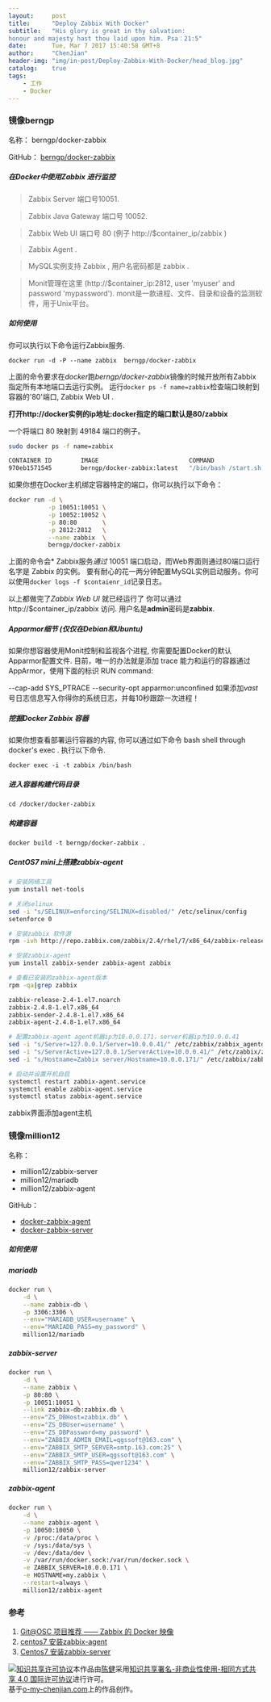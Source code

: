 ```yaml
---
layout:     post
title:      "Deploy Zabbix With Docker"
subtitle:   "His glory is great in thy salvation:
honour and majesty hast thou laid upon him. Psa：21:5"
date:       Tue, Mar 7 2017 15:40:58 GMT+8
author:     "ChenJian"
header-img: "img/in-post/Deploy-Zabbix-With-Docker/head_blog.jpg"
catalog:    true
tags:
    - 工作
    - Docker
---
```


### 镜像berngp

名称： berngp/docker-zabbix

GitHub： [berngp/docker-zabbix](https://github.com/berngp/docker-zabbix)

##### 在Docker中使用Zabbix 进行监控

> Zabbix Server 端口号10051.

> Zabbix Java Gateway 端口号 10052.

> Zabbix Web UI 端口号 80 (例子 http://$container_ip/zabbix )

> Zabbix Agent .

> MySQL实例支持 Zabbix , 用户名密码都是 zabbix .

> Monit管理在这里 (http://$container_ip:2812, user 'myuser' and password 'mypassword').  monit是一款进程、文件、目录和设备的监测软件，用于Unix平台。

##### 如何使用

你可以执行以下命令运行Zabbix服务.

`docker run -d -P --name zabbix  berngp/docker-zabbix`

上面的命令要求在*docker*跑*berngp/docker-zabbix*镜像的时候开放所有Zabbix指定所有本地端口去运行实例。 运行`docker ps -f name=zabbix`检查端口映射到容器的'80'端口, Zabbix Web UI .

**打开http://docker实例的ip地址:docker指定的端口默认是80/zabbix**

一个将端口 80 映射到 49184 端口的例子。

``` bash
sudo docker ps -f name=zabbix

CONTAINER ID        IMAGE                         COMMAND                CREATED             STATUS              PORTS                                                                                                NAMES
970eb1571545        berngp/docker-zabbix:latest   "/bin/bash /start.sh   18 hours ago        Up 2 hours          0.0.0.0:49181->10051/tcp, 0.0.0.0:49182->10052/tcp, 0.0.0.0:49183->2812/tcp, 0.0.0.0:49184->80/tcp   zabbix
```

如果你想在Docker主机绑定容器特定的端口，你可以执行以下命令：

``` bash
docker run -d \
           -p 10051:10051 \
           -p 10052:10052 \
           -p 80:80       \
           -p 2812:2812   \
           --name zabbix  \
           berngp/docker-zabbix
```

上面的命令会* Zabbix服务*通过* 10051 端口启动，而Web界面则通过80端口运行名字是 Zabbix 的实例。 要有耐心的花一两分钟配置MySQL实例启动服务。你可以使用`docker logs -f $contaienr_id`记录日志。

以上都做完了*Zabbix Web UI* 就已经运行了 你可以通过 http://$container_ip/zabbix 访问. 用户名是**admin**密码是**zabbix**.

##### Apparmor细节 (仅仅在Debian和Ubuntu)

如果你想容器使用Monit控制和监视各个进程, 你需要配置Docker的默认Apparmor配置文件. 目前，唯一的办法就是添加 trace 能力和运行的容器通过AppArmor，使用下面的标识 RUN command:

--cap-add SYS_PTRACE  --security-opt apparmor:unconfined
如果添加*vast*号日志信息写入你得你的系统日志，并每10秒跟踪一次进程！

##### 挖掘Docker Zabbix 容器

如果你想查看部署运行容器的内容, 你可以通过如下命令 bash shell through docker's exec . 执行以下命令.

`docker exec -i -t zabbix /bin/bash`


##### 进入容器构建代码目录

`cd /docker/docker-zabbix`

##### 构建容器

`docker build -t berngp/docker-zabbix .`

##### CentOS7 mini上搭建zabbix-agent

``` bash
# 安装网络工具
yum install net-tools

# 关闭selinux
sed -i "s/SELINUX=enforcing/SELINUX=disabled/" /etc/selinux/config
setenforce 0  

# 安装zabbix 软件源
rpm -ivh http://repo.zabbix.com/zabbix/2.4/rhel/7/x86_64/zabbix-release-2.4-1.el7.noarch.rpm

# 安装zabbix-agent
yum install zabbix-sender zabbix-agent zabbix

# 查看已安装的zabbix-agent版本 
rpm -qa|grep zabbix

zabbix-release-2.4-1.el7.noarch
zabbix-2.4.8-1.el7.x86_64
zabbix-sender-2.4.8-1.el7.x86_64
zabbix-agent-2.4.8-1.el7.x86_64

# 配置zabbix-agent agent机器ip为10.0.0.171，server机器ip为10.0.0.41
sed -i "s/Server=127.0.0.1/Server=10.0.0.41/" /etc/zabbix/zabbix_agentd.conf
sed -i "s/ServerActive=127.0.0.1/ServerActive=10.0.0.41/" /etc/zabbix/zabbix_agentd.conf
sed -i "s/Hostname=Zabbix server/Hostname=10.0.0.171/" /etc/zabbix/zabbix_agentd.conf 

# 启动并设置开机自启
systemctl restart zabbix-agent.service
systemctl enable zabbix-agent.service
systemctl status zabbix-agent.service
```

zabbix界面添加agent主机

### 镜像million12

名称：
 
- million12/zabbix-server
- million12/mariadb
- million12/zabbix-agent

GitHub： 

- [docker-zabbix-agent](https://github.com/million12/docker-zabbix-agent)
- [docker-zabbix-server](https://github.com/million12/docker-zabbix-server)

##### 如何使用

##### mariadb

``` bash
docker run \
    -d \
    --name zabbix-db \
    -p 3306:3306 \
    --env="MARIADB_USER=username" \
    --env="MARIADB_PASS=my_password" \
    million12/mariadb
```

##### zabbix-server

``` bash
docker run \
    -d \
    --name zabbix \
    -p 80:80 \
    -p 10051:10051 \
    --link zabbix-db:zabbix.db \
    --env="ZS_DBHost=zabbix.db" \
    --env="ZS_DBUser=username" \
    --env="ZS_DBPassword=my_password" \
    --env="ZABBIX_ADMIN_EMAIL=qgssoft@163.com" \
    --env="ZABBIX_SMTP_SERVER=smtp.163.com:25" \
    --env="ZABBIX_SMTP_USER=qgssoft@163.com" \
    --env="ZABBIX_SMTP_PASS=qwer1234" \
    million12/zabbix-server
```

##### zabbix-agent

``` bash
docker run \
	-d \
	--name zabbix-agent \
	-p 10050:10050 \
	-v /proc:/data/proc \
	-v /sys:/data/sys \
	-v /dev:/data/dev \
	-v /var/run/docker.sock:/var/run/docker.sock \
	-e ZABBIX_SERVER=10.0.0.171 \
	-e HOSTNAME=my.zabbix \
	--restart=always \
	million12/zabbix-agent
```

### 参考

1. [Git@OSC 项目推荐 —— Zabbix 的 Docker 映像](http://www.tuicool.com/articles/MFrAZf6)
2. [centos7 安装zabbix-agent](http://blog.csdn.net/linglong0820/article/details/48196895)
3. [Centos7 安装zabbix-server](http://blog.csdn.net/linglong0820/article/details/48194315)


<a rel="license" href="http://creativecommons.org/licenses/by-nc-sa/4.0/"><img alt="知识共享许可协议" style="border-width:0" src="https://i.creativecommons.org/l/by-nc-sa/4.0/88x31.png" /></a>本作品由<a xmlns:cc="http://creativecommons.org/ns#" href="https://o-my-chenjian.com/2017/03/07/Deploy-Zabbix-With-Docker/" property="cc:attributionName" rel="cc:attributionURL">陈健</a>采用<a rel="license" href="http://creativecommons.org/licenses/by-nc-sa/4.0/">知识共享署名-非商业性使用-相同方式共享 4.0 国际许可协议</a>进行许可。<br />基于<a xmlns:dct="http://purl.org/dc/terms/" href="o-my-chenjian.com" rel="dct:source">o-my-chenjian.com</a>上的作品创作。